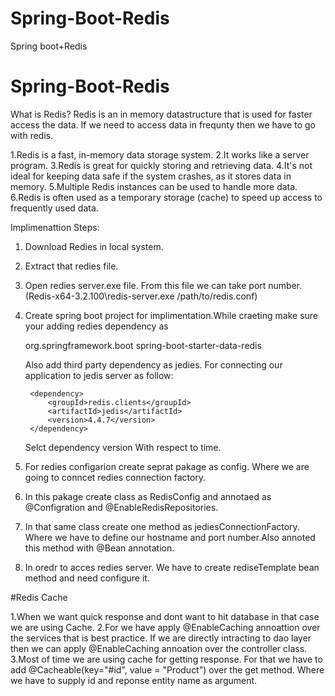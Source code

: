 # Spring-Boot-Redis
Spring boot+Redis


# Spring-Boot-Redis


What is Redis?
Redis is an in memory datastructure that is used for faster access the data. If we need to access data in frequnty then we have to go with redis.

1.Redis is a fast, in-memory data storage system.
2.It works like a server program.
3.Redis is great for quickly storing and retrieving data.
4.It's not ideal for keeping data safe if the system crashes, as it stores data in memory.
5.Multiple Redis instances can be used to handle more data.
6.Redis is often used as a temporary storage (cache) to speed up access to frequently used data.


Implimenattion Steps:

1. Download Redies in local system.
2. Extract that redies file.
3. Open redies server.exe file. From this file we can take port number.(Redis-x64-3.2.100\redis-server.exe /path/to/redis.conf) 
4. Create spring boot project for implimentation.While craeting make sure your    adding redies dependency as 
   
    <dependency>
      <groupId>org.springframework.boot</groupId>
      <artifactId>spring-boot-starter-data-redis</artifactId>
    </dependency> 

   Also add third party dependency as jedies. For connecting our application to jedis server as follow:

        <dependency>
            <groupId>redis.clients</groupId>
            <artifactId>jedis</artifactId>
            <version>4.4.7</version>
        </dependency>

    Selct dependency version With respect to time.


6. For redies configarion create seprat pakage as config. Where we are going to conncet redies connection factory.
7. In this pakage create class as RedisConfig and annotaed as @Configration and   @EnableRedisRepositories.
8. In that same class create one method as jediesConnectionFactory. Where we have to define our hostname and port number.Also annoted this method with @Bean annotation.
9. In oredr to acces redies server. We have to create rediseTemplate bean method and need configure it.


#Redis Cache

1.When we want quick response and dont want to hit database in that case we are using Cache. 
2.For we have apply @EnableCaching annoattion over the services that is best practice. If we are directly intracting to dao layer then we can apply @EnableCaching annoation over the controller class.
3.Most of time we are using cache for getting response. For that we have to add @Cacheable(key="#id", value = "Product") over the get method. Where we have to supply id and reponse entity name as argument.

